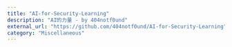 ```yaml
---
title: "AI-for-Security-Learning"
description: "AI的力量 - by 404notf0und"
external_url: "https://github.com/404notf0und/AI-for-Security-Learning"
category: "Miscellaneous"
---
```

